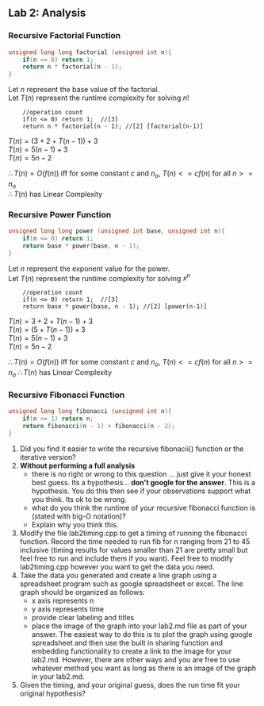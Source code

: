 ## Lab 2: Analysis

### Recursive Factorial Function
```c++
unsigned long long factorial (unsigned int n){
    if(n <= 0) return 1;
    return n * factorial(n - 1);
}
```
Let $n$ represent the base value of the factorial.
\
Let $T(n)$ represent the runtime complexity for solving $n!$
```
    //operation count
    if(n <= 0) return 1;  //[3]
    return n * factorial(n - 1); //[2] [factorial(n-1)]
```
$T(n) = (3 + 2 + T(n-1)) + 3$\
$T(n) = 5(n-1) + 3$\
$T(n) = 5n - 2$ 

$\therefore T(n) = O(f(n))$ iff for some constant $c$ and $n_{o}$, $T(n) <= cf(n)$ for all $n >= n_{o}$ \
$\therefore T(n)$ has Linear Complexity


### Recursive Power Function
```c++
unsigned long long power (unsigned int base, unsigned int n){
    if(n <= 0) return 1;
    return base * power(base, n - 1);
}
```
Let $n$ represent the exponent value for the power.
\
Let $T(n)$ represent the runtime complexity for solving $x^n$
```
    //operation count
    if(n <= 0) return 1;  //[3]
    return base * power(base, n - 1); //[2] [power(n-1)]
```
$T(n) = 3 + 2 + T(n-1) + 3$\
$T(n) = (5 + T(n-1)) + 3$\
$T(n) = 5(n-1) + 3$\
$T(n) = 5n - 2$

$\therefore T(n) = O(f(n))$ iff for some constant $c$ and $n_{o}$, $T(n) <= cf(n)$ for all $n >= n_{o}$
$\therefore T(n)$ has Linear Complexity


### Recursive Fibonacci Function
```c++
unsigned long long fibonacci (unsigned int n){
    if(n <= 1) return n;
    return fibonacci(n - 1) + fibonacci(n - 2); 
}
```
1. Did you find it easier to write the recursive fibonacii() function or the iterative version?
  1. **Without performing a full analysis**
      * there is no right or wrong to this question ... just give it your honest best guess.  Its a hypothesis... **don't google for the answer**.  This is a hypothesis.  You do this then see if your observations support what you think.  Its ok to be wrong.
      * what do you think the runtime of your recursive fibonacci function is (stated with big-O notation)? 
      * Explain why you think this.
  2. Modify the file lab2timing.cpp to get a timing of running the fibonacci function. Record the time needed to run fib for n ranging from 21 to 45 inclusive (timing results for values smaller than 21 are pretty small but feel free to run and include them if you want).  Feel free to modify lab2timing.cpp however you want to get the data you need.
  3. Take the data you generated and create a line graph using a spreadsheet program such as google spreadsheet or excel.  The line graph should be organized as follows:
     * x axis represents n
     * y axis represents time
     * provide clear labeling and titles
     * place the image of the graph into your lab2.md file as part of your answer.  The easiest way to do this is to plot the graph using google spreadsheet and then use the built in sharing function and embedding functionality to create a link to the image for your lab2.md.  However, there are other ways and you are free to use whatever method you want as long as there is an image of the graph in your lab2.md.
  4. Given the timing, and your original guess, does the run time fit your original hypothesis?
